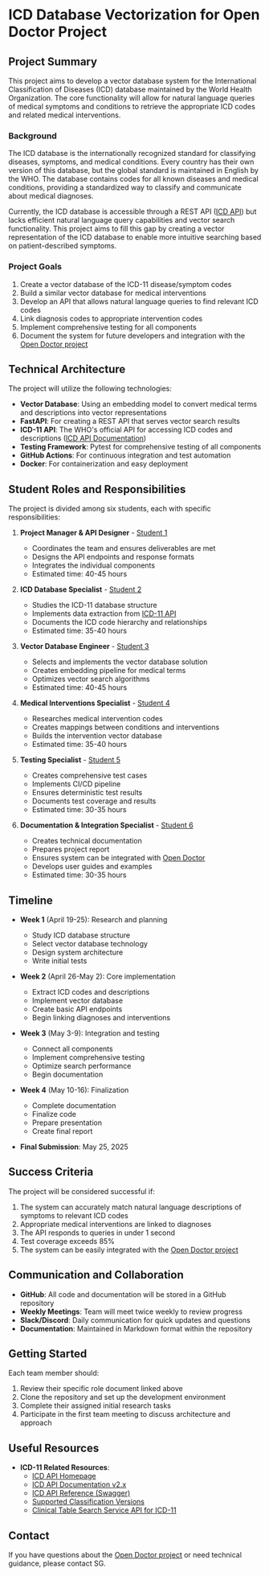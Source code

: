 # ICD Database Vectorization for Open Doctor Project

## Project Summary

This project aims to develop a vector database system for the International Classification of Diseases (ICD) database maintained by the World Health Organization. The core functionality will allow for natural language queries of medical symptoms and conditions to retrieve the appropriate ICD codes and related medical interventions.

### Background

The ICD database is the internationally recognized standard for classifying diseases, symptoms, and medical conditions. Every country has their own version of this database, but the global standard is maintained in English by the WHO. The database contains codes for all known diseases and medical conditions, providing a standardized way to classify and communicate about medical diagnoses.

Currently, the ICD database is accessible through a REST API ([ICD API](https://icd.who.int/icdapi)) but lacks efficient natural language query capabilities and vector search functionality. This project aims to fill this gap by creating a vector representation of the ICD database to enable more intuitive searching based on patient-described symptoms.

### Project Goals

1. Create a vector database of the ICD-11 disease/symptom codes 
2. Build a similar vector database for medical interventions
3. Develop an API that allows natural language queries to find relevant ICD codes
4. Link diagnosis codes to appropriate intervention codes
5. Implement comprehensive testing for all components
6. Document the system for future developers and integration with the [Open Doctor project](https://github.com/SEBK4C/OpenDoctor-Spec)

## Technical Architecture

The project will utilize the following technologies:

- **Vector Database**: Using an embedding model to convert medical terms and descriptions into vector representations
- **FastAPI**: For creating a REST API that serves vector search results
- **ICD-11 API**: The WHO's official API for accessing ICD codes and descriptions ([ICD API Documentation](https://icd.who.int/docs/icd-api/APIDoc-Version2/))
- **Testing Framework**: Pytest for comprehensive testing of all components
- **GitHub Actions**: For continuous integration and test automation
- **Docker**: For containerization and easy deployment

## Student Roles and Responsibilities

The project is divided among six students, each with specific responsibilities:

1. **Project Manager & API Designer** - [Student 1](./Student1_ProjectManager.md)
   - Coordinates the team and ensures deliverables are met
   - Designs the API endpoints and response formats
   - Integrates the individual components
   - Estimated time: 40-45 hours

2. **ICD Database Specialist** - [Student 2](./Student2_ICDSpecialist.md)
   - Studies the ICD-11 database structure
   - Implements data extraction from [ICD-11 API](https://icd.who.int/icdapi)
   - Documents the ICD code hierarchy and relationships
   - Estimated time: 35-40 hours

3. **Vector Database Engineer** - [Student 3](./Student3_VectorDB.md)
   - Selects and implements the vector database solution
   - Creates embedding pipeline for medical terms
   - Optimizes vector search algorithms
   - Estimated time: 40-45 hours

4. **Medical Interventions Specialist** - [Student 4](./Student4_Interventions.md)
   - Researches medical intervention codes
   - Creates mappings between conditions and interventions
   - Builds the intervention vector database
   - Estimated time: 35-40 hours

5. **Testing Specialist** - [Student 5](./Student5_Testing.md)
   - Creates comprehensive test cases
   - Implements CI/CD pipeline
   - Ensures deterministic test results
   - Documents test coverage and results
   - Estimated time: 30-35 hours

6. **Documentation & Integration Specialist** - [Student 6](./Student6_Documentation.md)
   - Creates technical documentation
   - Prepares project report
   - Ensures system can be integrated with [Open Doctor](https://github.com/SEBK4C/OpenDoctor-Spec)
   - Develops user guides and examples
   - Estimated time: 30-35 hours

## Timeline

- **Week 1** (April 19-25): Research and planning
  - Study ICD database structure
  - Select vector database technology
  - Design system architecture
  - Write initial tests

- **Week 2** (April 26-May 2): Core implementation
  - Extract ICD codes and descriptions
  - Implement vector database
  - Create basic API endpoints
  - Begin linking diagnoses and interventions

- **Week 3** (May 3-9): Integration and testing
  - Connect all components
  - Implement comprehensive testing
  - Optimize search performance
  - Begin documentation

- **Week 4** (May 10-16): Finalization
  - Complete documentation
  - Finalize code
  - Prepare presentation
  - Create final report

- **Final Submission**: May 25, 2025

## Success Criteria

The project will be considered successful if:

1. The system can accurately match natural language descriptions of symptoms to relevant ICD codes
2. Appropriate medical interventions are linked to diagnoses
3. The API responds to queries in under 1 second
4. Test coverage exceeds 85%
5. The system can be easily integrated with the [Open Doctor project](https://github.com/SEBK4C/OpenDoctor-Spec)

## Communication and Collaboration

- **GitHub**: All code and documentation will be stored in a GitHub repository
- **Weekly Meetings**: Team will meet twice weekly to review progress
- **Slack/Discord**: Daily communication for quick updates and questions
- **Documentation**: Maintained in Markdown format within the repository

## Getting Started

Each team member should:

1. Review their specific role document linked above
2. Clone the repository and set up the development environment
3. Complete their assigned initial research tasks
4. Participate in the first team meeting to discuss architecture and approach

## Useful Resources

- **ICD-11 Related Resources**:
  - [ICD API Homepage](https://icd.who.int/icdapi)
  - [ICD API Documentation v2.x](https://icd.who.int/docs/icd-api/APIDoc-Version2/)
  - [ICD API Reference (Swagger)](https://icd.who.int/icdapi/docs2/APIDoc-Version2/)
  - [Supported Classification Versions](https://icd.who.int/icdapi/docs2/SupportedClassifications/)
  - [Clinical Table Search Service API for ICD-11](https://clinicaltables.nlm.nih.gov/apidoc/icd11_codes/v3/doc.html)

## Contact

If you have questions about the [Open Doctor project](https://github.com/SEBK4C/OpenDoctor-Spec) or need technical guidance, please contact SG. 
